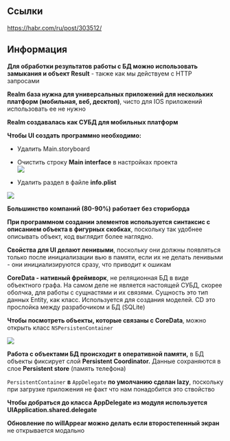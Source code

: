 ## Ссылки

https://habr.com/ru/post/303512/

## Информация

**Для обработки результатов работы с БД можно использовать замыкания и объект Result** - также как мы действуем с HTTP запросами

**Realm база нужна для универсальных приложений для нескольких платформ (мобильная, веб, десктоп)**, чисто для IOS приложений использовать ее не нужно

**Realm создавалась как СУБД для мобильных платформ**

**Чтобы UI создать программно необходимо:**

-   Удалить Main.storyboard
    
-   Очистить строку **Main interface** в настройках проекта  
![](20220317103318.png)
  
-   Удалить раздел в файле **info.plist**

![](20220317103358.png)
    
**Большинство компаний (80-90%) работает без сториборда**

**При программном создании элементов используется синтаксис с описанием объекта в фигурных скобках**, поскольку так удобнее описывать объект, код выглядит более наглядно.

**Свойства для UI делают ленивыми**, поскольку они должны появляться только после инициализации вью в памяти, если их не делать ленивыми - они инициализируются сразу, что приводит к ошикам

**CoreData - нативный фреймворк**, не реляционная БД в виде объектного графа. На самом деле не является настоящей СУБД, скорее оболчка, для работы с сущнастями и их связями. Сущность это тип данных Entity, как класс. Используется для создания моделей. CD это прослойка между разрабочиком и БД (SQLite)

**Чтобы посмотреть объекты, которые связаны с CoreData**, можно открыть класс `NSPersistenContainer`

![](20220317103424.png)

**Работа с объектами БД происходит в оперативной памяти,** в БД объекты фиксирует слой **Persistent Coordinator.** Данные сохраняются в слое **Persistent store** (память телефона)

`PersistentContainer` **в** `AppDelegate` **по умолчанию сделан lazy**, поскольку при загрузке приложения не факт что нам понадобится это ствойство

**Чтобы добраться до класса AppDelegate из модуля используется UIApplication.shared.delegate**

**Обновление по willAppear можно делать если второстепенный экран** не открывается модально